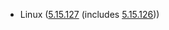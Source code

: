 - Linux ([5.15.127](https://git.kernel.org/pub/scm/linux/kernel/git/stable/linux.git/tag/?h=v5.15.127) (includes [5.15.126](https://lwn.net/Articles/941273)))
